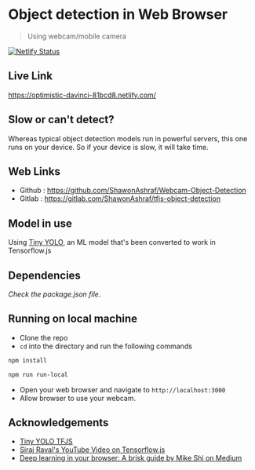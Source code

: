 # Object detection in Web Browser
> Using webcam/mobile camera

[![Netlify Status](https://api.netlify.com/api/v1/badges/0f71f991-0e61-4125-807f-07c7833d9aa0/deploy-status)](https://app.netlify.com/sites/optimistic-davinci-81bcd8/deploys)

## Live Link
https://optimistic-davinci-81bcd8.netlify.com/

## Slow or can't detect?
Whereas typical object detection models run in powerful servers, this one runs on your device. So if your device is slow, it will take time.

## Web Links
- Github : https://github.com/ShawonAshraf/Webcam-Object-Detection
- Gitlab : https://gitlab.com/ShawonAshraf/tfjs-object-detection

## Model in use
Using [Tiny YOLO](https://pjreddie.com/darknet/yolo/), an ML model that's been converted to work in Tensorflow.js

## Dependencies
*Check the package.json file*.

## Running on local machine
- Clone the repo
- `cd` into the directory and run the following commands
```bash
npm install
```
```bash
npm run run-local
```
- Open your web browser and navigate to `http://localhost:3000`
- Allow browser to use your webcam.

## Acknowledgements

- [Tiny YOLO TFJS](https://github.com/ModelDepot/tfjs-yolo-tiny-demo) 
- [Siraj Raval's YouTube Video on Tensorflow.js](https://youtu.be/Nc8kZABv-KE)
- [Deep learning in your browser: A brisk guide by Mike Shi on Medium](https://towardsdatascience.com/deep-learning-in-your-browser-a-brisk-guide-ca06c2198846)
